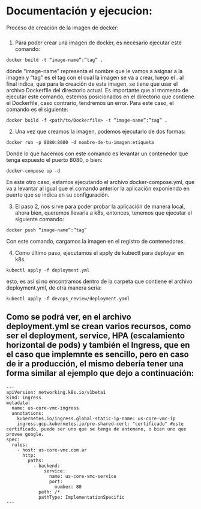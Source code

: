 # Documentación y ejecucion:

Proceso de creación de la imagen de docker:

### 
1. Para poder crear una imagen de docker, es necesario ejecutar este comando: 
```
docker build -t “image-name”:”tag” .
```
dónde “image-name” representa el nombre que le vamos a asignar a la imagen y “tag” es el tag con el cual la imagen se va a crear, luego el . al final indica, que para la creación de esta imagen, se tiene que usar el archivo Dockerfile del directorio actual. Es importante que al momento de ejecutar este comando, estemos posicionados en el directorio que contiene el Dockerfile, caso contrario, tendremos un error.
Para este caso, el comando es el siguiente:
```
docker build -f <path/to/Dockerfile> -t “image-name”:”tag” .
```

2. Una vez que creamos la imagen, podemos ejecutarlo de dos formas:
```
docker run -p 8080:8080 -d nombre-de-tu-imagen:etiqueta
```
Donde lo que hacemos con este comando es levantar un contenedor que tenga expuesto el puerto 8080, o bien:
```
docker-compose up -d
```
En este otro caso, estamos ejecutando el archivo docker-compose.yml, que va a levantar al igual que el comando anterior la aplicación exponiendo en puerto que se indica en su configuración.

3. El paso 2, nos sirve para poder probar la aplicación de manera local, ahora bien, queremos llevarla a k8s, entonces, tenemos que ejecutar el siguiente comando:
```
docker push “image-name”:”tag”
```
Con este comando, cargamos la imagen en el registro de contenedores.

4. Como último paso, ejecutamos el apply de kubectl para deployar en k8s.
```
kubectl apply -f deployment.yml
```
esto, es así si no encontramos dentro de la carpeta que contiene el archivo deployment.yml, de otra manera seria:
```
kubectl apply -f devops_review/deployment.yaml
```

## Como se podrá ver, en el archivo deployment.yml se crean varios recursos, como ser el deployment, service, HPA (escalamiento horizontal de pods) y también el Ingress, que en el caso que implemnte es sencillo, pero en caso de ir a producción, el mismo debería tener una forma similar al ejemplo que dejo a continuación:
```
---
apiVersion: networking.k8s.io/v1beta1
kind: Ingress
metadata:
  name: us-core-vmc-ingress
  annotations:
    kubernetes.io/ingress.global-static-ip-name: us-core-vmc-ip
    ingress.gcp.kubernetes.io/pre-shared-cert: "certificado" #este certificado, puede ser uno que se tenga de antemano, o bien uno que provee google.
spec:
  rules:
    - host: us-core-vmc.com.ar
      http:
        paths:
          - backend:
              service:
                name: us-core-vmc-service
                port:
                  number: 80
            path: /*
            pathType: ImplementationSpecific
---
```